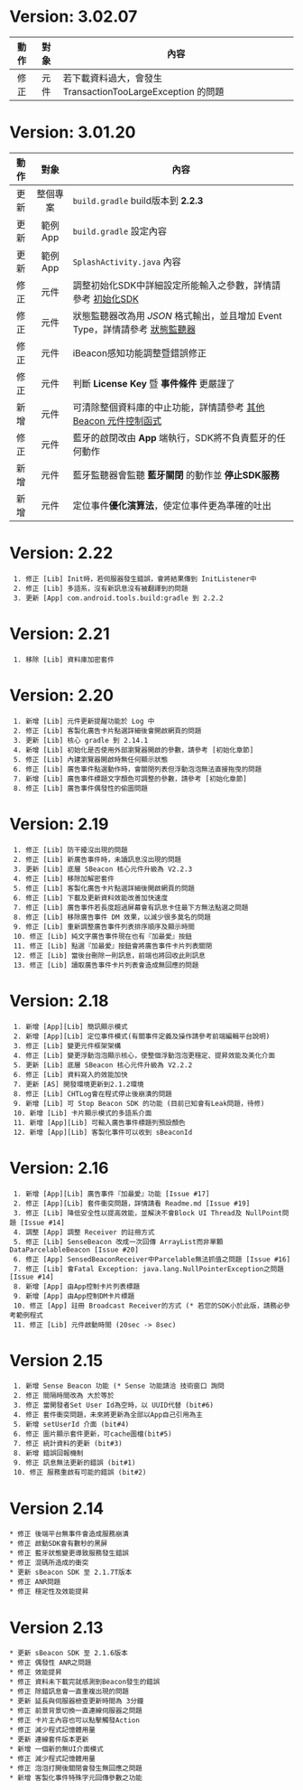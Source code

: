 # Version: 3.02.07 #

|  動作  |  對象  | 內容                                       |
| :--: | :--: | ---------------------------------------- |
|  修正  |  元件  | 若下載資料過大，會發生 TransactionTooLargeException 的問題 |

# Version: 3.01.20 #
|  動作  |  對象   | 內容                                       |
| :--: | :---: | ---------------------------------------- |
|  更新  | 整個專案  | `build.gradle` build版本到 **2.2.3**        |
|  更新  | 範例App | `build.gradle` 設定內容                      |
|  更新  | 範例App | `SplashActivity.java` 內容                 |
|  修正  |  元件   | 調整初始化SDK中詳細設定所能輸入之參數，詳情請參考 [初始化SDK](http://-dc-beaconnotifydemo.readthedocs.io/2.%20Init/#detail-init) |
|  修正  |  元件   | 狀態監聽器改為用 *JSON* 格式輸出，並且增加 Event Type，詳情請參考 [狀態監聽器](http://-dc-beaconnotifydemo.readthedocs.io/3.%20Listener/) |
|  修正  |  元件   | iBeacon感知功能調整暨錯誤修正                       |
|  修正  |  元件   | 判斷 **License Key** 暨 **事件條件** 更嚴謹了       |
|  新增  |  元件   | 可清除整個資料庫的中止功能，詳情請參考 [其他 Beacon 元件控制函式](http://-dc-beaconnotifydemo.readthedocs.io/6.%20Controller/) |
|  修正  |  元件   | 藍牙的啟閉改由 **App** 端執行，SDK將不負責藍牙的任何動作       |
|  新增  |  元件   | 藍牙監聽器會監聽 **藍牙關閉** 的動作並 **停止SDK服務**       |
|  新增  |  元件   | 定位事件**優化演算法**，使定位事件更為準確的吐出               |
# Version: 2.22 #
```
 1. 修正 [Lib] Init時，若伺服器發生錯誤，會將結果傳到 InitListener中
 2. 修正 [Lib] 多語系，沒有新訊息沒有被翻譯到的問題
 3. 更新 [App] com.android.tools.build:gradle 到 2.2.2
```
# Version: 2.21 #
```
 1. 移除 [Lib] 資料庫加密套件
```
# Version: 2.20 #
```
 1. 新增 [Lib] 元件更新提醒功能於 Log 中
 2. 修正 [Lib] 客製化廣告卡片點選詳細後會開啟網頁的問題
 3. 更新 [Lib] 核心 gradle 到 2.14.1
 4. 新增 [Lib] 初始化是否使用外部瀏覽器開啟的參數，請參考 [初始化章節]
 5. 修正 [Lib] 內建瀏覽器開啟時無任何顯示狀態
 6. 修正 [Lib] 廣告事件點選動作時，會關閉列表但浮動泡泡無法直接拖曳的問題
 7. 新增 [Lib] 廣告事件標題文字顏色可調整的參數，請參考 [初始化章節]
 8. 修正 [Lib] 廣告事件偶發性的偷圖問題
```
# Version: 2.19 #
```
 1. 修正 [Lib] 防干擾沒出現的問題
 2. 修正 [Lib] 新廣告事件時，未讀訊息沒出現的問題
 3. 更新 [Lib] 底層 SBeacon 核心元件升級為 V2.2.3
 4. 修正 [Lib] 移除加解密套件
 5. 修正 [Lib] 客製化廣告卡片點選詳細後開啟網頁的問題
 6. 修正 [Lib] 下載及更新資料效能改善加快速度
 7. 修正 [Lib] 廣告事件若長度超過屏幕會有訊息卡住最下方無法點選之問題
 8. 修正 [Lib] 移除廣告事件 DM 效果，以減少很多莫名的問題
 9. 修正 [Lib] 重新調整廣告事件列表排序順序及顯示時間
 10. 修正 [Lib] 純文字廣告事件現在也有『加最愛』按鈕
 11. 修正 [Lib] 點選『加最愛』按鈕會將廣告事件卡片列表關閉
 12. 修正 [Lib] 當後台刪除一則訊息，前端也將回收此則訊息
 13. 修正 [Lib] 讀取廣告事件卡片列表會造成無回應的問題
```
# Version: 2.18 #
```
 1. 新增 [App][Lib] 簡訊顯示模式
 2. 新增 [App][Lib] 定位事件模式(有關事件定義及操作請參考前端編輯平台說明)
 3. 修正 [Lib] 變更元件框架架構
 4. 修正 [Lib] 變更浮動泡泡顯示核心，使整個浮動泡泡更穩定、提昇效能及美化介面
 5. 更新 [Lib] 底層 SBeacon 核心元件升級為 V2.2.2
 6. 修正 [Lib] 資料寫入的效能加快
 7. 更新 [AS] 開發環境更新到2.1.2環境
 8. 修正 [Lib] CHTLog會在程式停止後崩潰的問題
 9. 新增 [Lib] 可 Stop Beacon SDK 的功能 (目前已知會有Leak問題，待修)
 10. 新增 [Lib] 卡片顯示模式的多語系介面
 11. 新增 [App][Lib] 可輸入廣告事件標題列預設顏色
 12. 新增 [App][Lib] 客製化事件可以收到 sBeaconId
```
# Version: 2.16 #
```
 1. 新增 [App][Lib] 廣告事件『加最愛』功能 [Issue #17]
 2. 修正 [App][Lib] 套件衝突問題，詳情請看 Readme.md [Issue #19]
 3. 修正 [Lib] 降低安全性以提高效能，並解決不會Block UI Thread及 NullPoint問題 [Issue #14]
 4. 調整 [App] 調整 Receiver 的註冊方式
 5. 修正 [Lib] SenseBeacon 改成一次回傳 ArrayList而非單顆DataParcelableBeacon [Issue #20]
 6. 修正 [App] SensedBeaconReceiver中Parcelable無法抓值之問題 [Issue #16]
 7. 修正 [Lib] 會Fatal Exception: java.lang.NullPointerException之問題 [Issue #14]
 8. 新增 [App] 由App控制卡片列表標題
 9. 新增 [App] 由App控制DM卡片標題
 10. 修正 [App] 註冊 Broadcast Receiver的方式 (* 若您的SDK小於此版，請務必參考範例程式
 11. 修正 [Lib] 元件啟動時間 (20sec -> 8sec)
```
# Version 2.15 #
```
 1. 新增 Sense Beacon 功能 (* Sense 功能請洽 技術窗口 詢問
 2. 修正 間隔時間改為 大於等於
 3. 修正 當開發者Set User Id為空時，以 UUID代替 (bit#6)
 4. 修正 套件衝突問題，未來將更新為全部以App自己引用為主
 5. 新增 setUserId 介面 (bit#4)
 6. 修正 圖片顯示套件更新，可cache圖檔(bit#5)
 7. 修正 統計資料的更新 (bit#3)
 8. 新增 錯誤回報機制
 9. 修正 訊息無法更新的錯誤 (bit#1)
 10. 修正 服務重啟有可能的錯誤 (bit#2)
```
# Version 2.14 #
```
* 修正 後端平台無事件會造成服務崩潰
* 修正 啟動SDK會有數秒的黑屏
* 修正 藍牙狀態變更導致服務發生錯誤
* 修正 混碼所造成的衝突
* 更新 sBeacon SDK 至 2.1.7T版本
* 修正 ANR問題
* 修正 穩定性及效能提昇
```
# Version 2.13 #
```
* 更新 sBeacon SDK 至 2.1.6版本
* 修正 偶發性 ANR之問題
* 修正 效能提昇
* 修正 資料未下載完就感測到Beacon發生的錯誤
* 修正 除錯訊息會一直重複出現的問題
* 更新 延長與伺服器檢查更新時間為 3分鐘
* 修正 前景背景切換一直連線伺服器之問題
* 修正 卡片主內容也可以點擊觸發Action
* 修正 減少程式記憶體用量
* 更新 連線套件版本更新
* 新增 一個新的無UI介面模式
* 修正 減少程式記憶體用量
* 修正 泡泡打開後關閉會發生無回應之問題
* 新增 客製化事件特殊字元回傳參數之功能
```

```

```